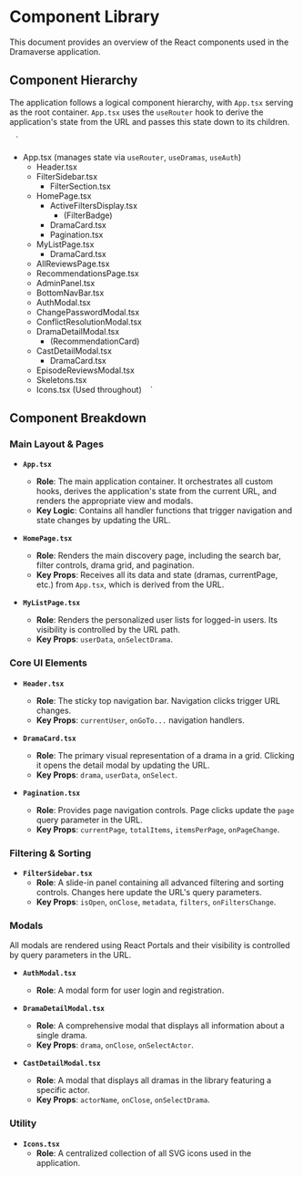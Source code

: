 # Component Library

This document provides an overview of the React components used in the Dramaverse application.

## Component Hierarchy

The application follows a logical component hierarchy, with `App.tsx` serving as the root container. `App.tsx` uses the `useRouter` hook to derive the application's state from the URL and passes this state down to its children.

` ` `
- App.tsx (manages state via `useRouter`, `useDramas`, `useAuth`)
  - Header.tsx
  - FilterSidebar.tsx
    - FilterSection.tsx
  - HomePage.tsx
    - ActiveFiltersDisplay.tsx
      - (FilterBadge)
    - DramaCard.tsx
    - Pagination.tsx
  - MyListPage.tsx
    - DramaCard.tsx
  - AllReviewsPage.tsx
  - RecommendationsPage.tsx
  - AdminPanel.tsx
  - BottomNavBar.tsx
  - AuthModal.tsx
  - ChangePasswordModal.tsx
  - ConflictResolutionModal.tsx
  - DramaDetailModal.tsx
    - (RecommendationCard)
  - CastDetailModal.tsx
    - DramaCard.tsx
  - EpisodeReviewsModal.tsx
  - Skeletons.tsx
  - Icons.tsx (Used throughout)
` ` `

## Component Breakdown

### Main Layout & Pages

-   **`App.tsx`**
    -   **Role**: The main application container. It orchestrates all custom hooks, derives the application's state from the current URL, and renders the appropriate view and modals.
    -   **Key Logic**: Contains all handler functions that trigger navigation and state changes by updating the URL.

-   **`HomePage.tsx`**
    -   **Role**: Renders the main discovery page, including the search bar, filter controls, drama grid, and pagination.
    -   **Key Props**: Receives all its data and state (dramas, currentPage, etc.) from `App.tsx`, which is derived from the URL.

-   **`MyListPage.tsx`**
    -   **Role**: Renders the personalized user lists for logged-in users. Its visibility is controlled by the URL path.
    -   **Key Props**: `userData`, `onSelectDrama`.

### Core UI Elements

-   **`Header.tsx`**
    -   **Role**: The sticky top navigation bar. Navigation clicks trigger URL changes.
    -   **Key Props**: `currentUser`, `onGoTo...` navigation handlers.

-   **`DramaCard.tsx`**
    -   **Role**: The primary visual representation of a drama in a grid. Clicking it opens the detail modal by updating the URL.
    -   **Key Props**: `drama`, `userData`, `onSelect`.

-   **`Pagination.tsx`**
    -   **Role**: Provides page navigation controls. Page clicks update the `page` query parameter in the URL.
    -   **Key Props**: `currentPage`, `totalItems`, `itemsPerPage`, `onPageChange`.

### Filtering & Sorting

-   **`FilterSidebar.tsx`**
    -   **Role**: A slide-in panel containing all advanced filtering and sorting controls. Changes here update the URL's query parameters.
    -   **Key Props**: `isOpen`, `onClose`, `metadata`, `filters`, `onFiltersChange`.

### Modals

All modals are rendered using React Portals and their visibility is controlled by query parameters in the URL.

-   **`AuthModal.tsx`**
    -   **Role**: A modal form for user login and registration.

-   **`DramaDetailModal.tsx`**
    -   **Role**: A comprehensive modal that displays all information about a single drama.
    -   **Key Props**: `drama`, `onClose`, `onSelectActor`.

-   **`CastDetailModal.tsx`**
    -   **Role**: A modal that displays all dramas in the library featuring a specific actor.
    -   **Key Props**: `actorName`, `onClose`, `onSelectDrama`.

### Utility

-   **`Icons.tsx`**
    -   **Role**: A centralized collection of all SVG icons used in the application.